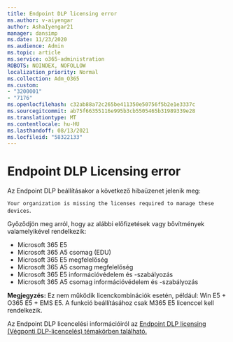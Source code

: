 ```yaml
---
title: Endpoint DLP licensing error
ms.author: v-aiyengar
author: AshaIyengar21
manager: dansimp
ms.date: 11/23/2020
ms.audience: Admin
ms.topic: article
ms.service: o365-administration
ROBOTS: NOINDEX, NOFOLLOW
localization_priority: Normal
ms.collection: Adm_O365
ms.custom:
- "3200001"
- "7176"
ms.openlocfilehash: c32ab88a72c265be411350e50756f5b2e1e3337c
ms.sourcegitcommit: ab75f66355116e995b3cb5505465b31989339e28
ms.translationtype: MT
ms.contentlocale: hu-HU
ms.lasthandoff: 08/13/2021
ms.locfileid: "58322133"
---
```

# <a name="endpoint-dlp-licensing-error"></a>Endpoint DLP Licensing error

Az Endpoint DLP beállításakor a következő hibaüzenet jelenik meg:

`Your organization is missing the licenses required to manage these devices`.

Győződjön meg arról, hogy az alábbi előfizetések vagy bővítmények valamelyikével rendelkezik:

- Microsoft 365 E5
- Microsoft 365 A5 csomag (EDU)
- Microsoft 365 E5 megfelelőség
- Microsoft 365 A5 csomag megfelelőség
- Microsoft 365 E5 információvédelem és -szabályozás
- Microsoft 365 A5 csomag információvédelem és -szabályozás

**Megjegyzés:** Ez nem működik licenckombinációk esetén, például: Win E5 + O365 E5 + EMS E5. A funkció beállításához csak M365 E5 licenccel kell rendelkezik.

Az Endpoint DLP licencelési információiról az [Endpoint DLP licensing (Végponti DLP-licencelés) témakörben található.](https://docs.microsoft.com/microsoft-365/compliance/endpoint-dlp-getting-started#onboarding-devices-into-device-management)
